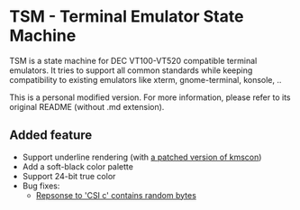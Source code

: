 # TSM - Terminal Emulator State Machine

TSM is a state machine for DEC VT100-VT520 compatible terminal emulators. It
tries to support all common standards while keeping compatibility to existing
emulators like xterm, gnome-terminal, konsole, ..

This is a personal modified version. For more information, please refer to its original README (without .md extension).

## Added feature
+ Support underline rendering (with [a patched version of kmscon](https://github.com/Aetf/kmscon))
+ Add a soft-black color palette
+ Support 24-bit true color
+ Bug fixes:
    * [Repsonse to 'CSI c' contains random bytes][91335]

[91335]: https://bugs.freedesktop.org/show_bug.cgi?id=91335
